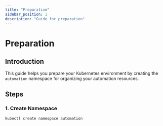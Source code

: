 ```yaml
---
title: "Preparation"
sidebar_position: 1
description: "Guide for preparation"
---
```


# Preparation

## Introduction
This guide helps you prepare your Kubernetes environment by creating the `automation` namespace for organizing your automation resources.
## Steps
### 1. Create Namespace
```bash
kubectl create namespace automation